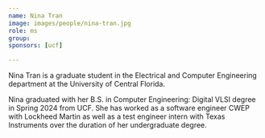 ```yaml
---
name: Nina Tran
image: images/people/nina-tran.jpg
role: ms
group:
sponsors: [ucf] 

---
```


Nina Tran is a graduate student in the Electrical and Computer Engineering department at the University of Central Florida. 

Nina graduated with her B.S. in Computer Engineering: Digital VLSI degree in Spring 2024 from UCF. She has worked as a software engineer CWEP with Lockheed Martin as well as a test engineer intern with Texas Instruments over the duration of her undergraduate degree.
